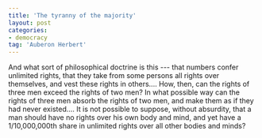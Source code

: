 ```yaml
---
title: 'The tyranny of the majority'
layout: post
categories:
- democracy
tag: 'Auberon Herbert'
---
```


And what sort of philosophical doctrine is this --- that numbers confer unlimited rights, that they take from some persons all rights over themselves, and vest these rights in others.... How, then, can the rights of three men exceed the rights of two men? In what possible way can the rights of three men absorb the rights of two men, and make them as if they had never existed.... It is not possible to suppose, without absurdity, that a man should have no rights over his own body and mind, and yet have a 1/10,000,000th share in unlimited rights over all other bodies and minds?